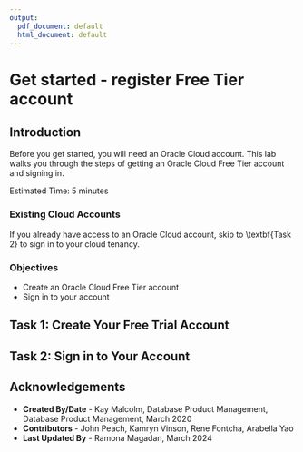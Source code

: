 ```yaml
---
output:
  pdf_document: default
  html_document: default
---
```


# Get started - register Free Tier account

## Introduction

Before you get started, you will need an Oracle Cloud account. This lab walks you through the steps of getting an Oracle Cloud Free Tier account and signing in.

Estimated Time: 5 minutes

### Existing Cloud Accounts
If you already have access to an Oracle Cloud account, skip to \textbf{Task 2} to sign in to your cloud tenancy.

### Objectives

* Create an Oracle Cloud Free Tier account
* Sign in to your account

## Task 1: Create Your Free Trial Account

## Task 2: Sign in to Your Account

## Acknowledgements

* **Created By/Date** - Kay Malcolm, Database Product Management, Database Product Management, March 2020
* **Contributors** - John Peach, Kamryn Vinson, Rene Fontcha, Arabella Yao
* **Last Updated By** - Ramona Magadan, March 2024
